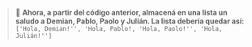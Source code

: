 > :memo: **Ahora, a partir del código anterior, almacená en una lista un saludo a Demian, Pablo, Paolo y Julián. La lista debería quedar así: <br>**
`['Hola, Demian!'', 'Hola, Pablo!, 'Hola, Paolo!'', 'Hola, Julián!'']` <br>
